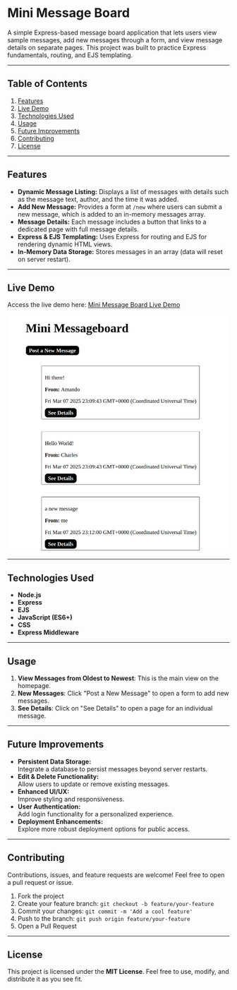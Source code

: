 # Mini Message Board

A simple Express-based message board application that lets users view sample messages, add new messages through a form, and view message details on separate pages. This project was built to practice Express fundamentals, routing, and EJS templating.

---

## Table of Contents

1. [Features](#features)
2. [Live Demo](#live-demo)
3. [Technologies Used](#technologies-used)
4. [Usage](#usage)
5. [Future Improvements](#future-improvements)
6. [Contributing](#contributing)
7. [License](#license)

---

## Features

-   **Dynamic Message Listing:** Displays a list of messages with details such as the message text, author, and the time it was added.
-   **Add New Message:** Provides a form at `/new` where users can submit a new message, which is added to an in-memory messages array.
-   **Message Details:** Each message includes a button that links to a dedicated page with full message details.
-   **Express & EJS Templating:** Uses Express for routing and EJS for rendering dynamic HTML views.
-   **In-Memory Data Storage:** Stores messages in an array (data will reset on server restart).

---

## Live Demo

Access the live demo here: [Mini Message Board Live Demo](http://mini-message-board-production-0161.up.railway.app)

<img src="./assets/image.png" alt="Screenshot of live demo"/>

---

## Technologies Used

-   **Node.js**
-   **Express**
-   **EJS**
-   **JavaScript (ES6+)**
-   **CSS**
-   **Express Middleware**

---

## Usage

1. **View Messages from Oldest to Newest**: This is the main view on the homepage.
2. **New Messages**: Click "Post a New Message" to open a form to add new messages.
3. **See Details**: Click on "See Details" to open a page for an individual message.

---

## Future Improvements

-   **Persistent Data Storage:**  
    Integrate a database to persist messages beyond server restarts.
-   **Edit & Delete Functionality:**  
    Allow users to update or remove existing messages.
-   **Enhanced UI/UX:**  
    Improve styling and responsiveness.
-   **User Authentication:**  
    Add login functionality for a personalized experience.
-   **Deployment Enhancements:**  
    Explore more robust deployment options for public access.

---

## Contributing

Contributions, issues, and feature requests are welcome! Feel free to open a pull request or issue.

1. Fork the project
2. Create your feature branch: `git checkout -b feature/your-feature`
3. Commit your changes: `git commit -m 'Add a cool feature'`
4. Push to the branch: `git push origin feature/your-feature`
5. Open a Pull Request

---

## License

This project is licensed under the **MIT License**. Feel free to use, modify, and distribute it as you see fit.
